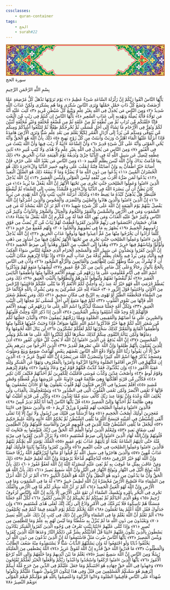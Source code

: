 ```yaml
---
cssclasses:
    - quran-container
tags:
    - الحج
    - surah#22
---
```

<div class="quran-container">
<span class="second-border"></span>
<span class="border"></span>
<div class="head-container">
<img src="https://raw.githubusercontent.com/LORDyyyyy/obsidian-the_quran_vault/main/The%20Quran%20Vault/src/webview/surah_head.png" height=100>
<div class="surah-name">
<span class="surah-name-fnt">سورة الحج</span>
</div>
</div>
<div class="quran-content">
<div class="name-of-god"> <p> بِسْمِ اللَّهِ الرَّحْمَنِ الرَّحِيمِ </p></div>
<p>
<span class="sign" id="f1">يَأَيُّهَا النَّاسُ اتَّقُوا رَبَّكُمْ إِنَّ زَلْزَلَةَ السَّاعَةِ شَىْءٌ عَظِيمٌ <span>﴿</span>١<span>﴾</span></span>
<span class="sign" id="f2">يَوْمَ تَرَوْنَهَا تَذْهَلُ كُلُّ مُرْضِعَةٍ عَمَّا أَرْضَعَتْ وَتَضَعُ كُلُّ ذَاتِ حَمْلٍ حَمْلَهَا وَتَرَى النَّاسَ سُكَرَى وَمَا هُم بِسُكَرَى وَلَكِنَّ عَذَابَ اللَّهِ شَدِيدٌ <span>﴿</span>٢<span>﴾</span></span>
<span class="sign" id="f3">وَمِنَ النَّاسِ مَن يُجَدِلُ فِى اللَّهِ بِغَيْرِ عِلْمٍ وَيَتَّبِعُ كُلَّ شَيْطَنٍ مَّرِيدٍ <span>﴿</span>٣<span>﴾</span></span>
<span class="sign" id="f4">كُتِبَ عَلَيْهِ أَنَّهُ مَن تَوَلَّاهُ فَأَنَّهُ يُضِلُّهُ وَيَهْدِيهِ إِلَى عَذَابِ السَّعِيرِ <span>﴿</span>٤<span>﴾</span></span>
<span class="sign" id="f5">يَأَيُّهَا النَّاسُ إِن كُنتُمْ فِى رَيْبٍ مِّنَ الْبَعْثِ فَإِنَّا خَلَقْنَكُم مِّن تُرَابٍ ثُمَّ مِن نُّطْفَةٍ ثُمَّ مِنْ عَلَقَةٍ ثُمَّ مِن مُّضْغَةٍ مُّخَلَّقَةٍ وَغَيْرِ مُخَلَّقَةٍ لِّنُبَيِّنَ لَكُمْ وَنُقِرُّ فِى الْأَرْحَامِ مَا نَشَاءُ إِلَى أَجَلٍ مُّسَمًّى ثُمَّ نُخْرِجُكُمْ طِفْلًا ثُمَّ لِتَبْلُغُوا أَشُدَّكُمْ وَمِنكُم مَّن يُتَوَفَّى وَمِنكُم مَّن يُرَدُّ إِلَى أَرْذَلِ الْعُمُرِ لِكَيْلَا يَعْلَمَ مِن بَعْدِ عِلْمٍ شَئًْا وَتَرَى الْأَرْضَ هَامِدَةً فَإِذَا أَنزَلْنَا عَلَيْهَا الْمَاءَ اهْتَزَّتْ وَرَبَتْ وَأَنبَتَتْ مِن كُلِّ زَوْجٍ بَهِيجٍ <span>﴿</span>٥<span>﴾</span></span>
<span class="sign" id="f6">ذَلِكَ بِأَنَّ اللَّهَ هُوَ الْحَقُّ وَأَنَّهُ يُحْىِ الْمَوْتَى وَأَنَّهُ عَلَى كُلِّ شَىْءٍ قَدِيرٌ <span>﴿</span>٦<span>﴾</span></span>
<span class="sign" id="f7">وَأَنَّ السَّاعَةَ ءَاتِيَةٌ لَّا رَيْبَ فِيهَا وَأَنَّ اللَّهَ يَبْعَثُ مَن فِى الْقُبُورِ <span>﴿</span>٧<span>﴾</span></span>
<span class="sign" id="f8">وَمِنَ النَّاسِ مَن يُجَدِلُ فِى اللَّهِ بِغَيْرِ عِلْمٍ وَلَا هُدًى وَلَا كِتَبٍ مُّنِيرٍ <span>﴿</span>٨<span>﴾</span></span>
<span class="sign" id="f9">ثَانِىَ عِطْفِهِ لِيُضِلَّ عَن سَبِيلِ اللَّهِ لَهُ فِى الدُّنْيَا خِزْىٌ وَنُذِيقُهُ يَوْمَ الْقِيَمَةِ عَذَابَ الْحَرِيقِ <span>﴿</span>٩<span>﴾</span></span>
<span class="sign" id="f10">ذَلِكَ بِمَا قَدَّمَتْ يَدَاكَ وَأَنَّ اللَّهَ لَيْسَ بِظَلَّمٍ لِّلْعَبِيدِ <span>﴿</span>١۰<span>﴾</span></span>
<span class="sign" id="f11">وَمِنَ النَّاسِ مَن يَعْبُدُ اللَّهَ عَلَى حَرْفٍ فَإِنْ أَصَابَهُ خَيْرٌ اطْمَأَنَّ بِهِ وَإِنْ أَصَابَتْهُ فِتْنَةٌ انقَلَبَ عَلَى وَجْهِهِ خَسِرَ الدُّنْيَا وَالْءَاخِرَةَ ذَلِكَ هُوَ الْخُسْرَانُ الْمُبِينُ <span>﴿</span>١١<span>﴾</span></span>
<span class="sign" id="f12">يَدْعُوا مِن دُونِ اللَّهِ مَا لَا يَضُرُّهُ وَمَا لَا يَنفَعُهُ ذَلِكَ هُوَ الضَّلَلُ الْبَعِيدُ <span>﴿</span>١٢<span>﴾</span></span>
<span class="sign" id="f13">يَدْعُوا لَمَن ضَرُّهُ أَقْرَبُ مِن نَّفْعِهِ لَبِئْسَ الْمَوْلَى وَلَبِئْسَ الْعَشِيرُ <span>﴿</span>١٣<span>﴾</span></span>
<span class="sign" id="f14">إِنَّ اللَّهَ يُدْخِلُ الَّذِينَ ءَامَنُوا وَعَمِلُوا الصَّلِحَتِ جَنَّتٍ تَجْرِى مِن تَحْتِهَا الْأَنْهَرُ إِنَّ اللَّهَ يَفْعَلُ مَا يُرِيدُ <span>﴿</span>١٤<span>﴾</span></span>
<span class="sign" id="f15">مَن كَانَ يَظُنُّ أَن لَّن يَنصُرَهُ اللَّهُ فِى الدُّنْيَا وَالْءَاخِرَةِ فَلْيَمْدُدْ بِسَبَبٍ إِلَى السَّمَاءِ ثُمَّ لْيَقْطَعْ فَلْيَنظُرْ هَلْ يُذْهِبَنَّ كَيْدُهُ مَا يَغِيظُ <span>﴿</span>١٥<span>﴾</span></span>
<span class="sign" id="f16">وَكَذَلِكَ أَنزَلْنَهُ ءَايَتٍ بَيِّنَتٍ وَأَنَّ اللَّهَ يَهْدِى مَن يُرِيدُ <span>﴿</span>١٦<span>﴾</span></span>
<span class="sign" id="f17">إِنَّ الَّذِينَ ءَامَنُوا وَالَّذِينَ هَادُوا وَالصَّبِِٔينَ وَالنَّصَرَى وَالْمَجُوسَ وَالَّذِينَ أَشْرَكُوا إِنَّ اللَّهَ يَفْصِلُ بَيْنَهُمْ يَوْمَ الْقِيَمَةِ إِنَّ اللَّهَ عَلَى كُلِّ شَىْءٍ شَهِيدٌ <span>﴿</span>١٧<span>﴾</span></span>
<span class="sign" id="f18">أَلَمْ تَرَ أَنَّ اللَّهَ يَسْجُدُ لَهُ مَن فِى السَّمَوَتِ وَمَن فِى الْأَرْضِ وَالشَّمْسُ وَالْقَمَرُ وَالنُّجُومُ وَالْجِبَالُ وَالشَّجَرُ وَالدَّوَابُّ وَكَثِيرٌ مِّنَ النَّاسِ وَكَثِيرٌ حَقَّ عَلَيْهِ الْعَذَابُ وَمَن يُهِنِ اللَّهُ فَمَا لَهُ مِن مُّكْرِمٍ إِنَّ اللَّهَ يَفْعَلُ مَا يَشَاءُ <span>﴿</span>١٨<span>﴾</span></span>
<span class="sign" id="f19">هَذَانِ خَصْمَانِ اخْتَصَمُوا فِى رَبِّهِمْ فَالَّذِينَ كَفَرُوا قُطِّعَتْ لَهُمْ ثِيَابٌ مِّن نَّارٍ يُصَبُّ مِن فَوْقِ رُءُوسِهِمُ الْحَمِيمُ <span>﴿</span>١٩<span>﴾</span></span>
<span class="sign" id="f20">يُصْهَرُ بِهِ مَا فِى بُطُونِهِمْ وَالْجُلُودُ <span>﴿</span>٢۰<span>﴾</span></span>
<span class="sign" id="f21">وَلَهُم مَّقَمِعُ مِنْ حَدِيدٍ <span>﴿</span>٢١<span>﴾</span></span>
<span class="sign" id="f22">كُلَّمَا أَرَادُوا أَن يَخْرُجُوا مِنْهَا مِنْ غَمٍّ أُعِيدُوا فِيهَا وَذُوقُوا عَذَابَ الْحَرِيقِ <span>﴿</span>٢٢<span>﴾</span></span>
<span class="sign" id="f23">إِنَّ اللَّهَ يُدْخِلُ الَّذِينَ ءَامَنُوا وَعَمِلُوا الصَّلِحَتِ جَنَّتٍ تَجْرِى مِن تَحْتِهَا الْأَنْهَرُ يُحَلَّوْنَ فِيهَا مِنْ أَسَاوِرَ مِن ذَهَبٍ وَلُؤْلُؤًا وَلِبَاسُهُمْ فِيهَا حَرِيرٌ <span>﴿</span>٢٣<span>﴾</span></span>
<span class="sign" id="f24">وَهُدُوا إِلَى الطَّيِّبِ مِنَ الْقَوْلِ وَهُدُوا إِلَى صِرَطِ الْحَمِيدِ <span>﴿</span>٢٤<span>﴾</span></span>
<span class="sign" id="f25">إِنَّ الَّذِينَ كَفَرُوا وَيَصُدُّونَ عَن سَبِيلِ اللَّهِ وَالْمَسْجِدِ الْحَرَامِ الَّذِى جَعَلْنَهُ لِلنَّاسِ سَوَاءً الْعَكِفُ فِيهِ وَالْبَادِ وَمَن يُرِدْ فِيهِ بِإِلْحَادٍ بِظُلْمٍ نُّذِقْهُ مِنْ عَذَابٍ أَلِيمٍ <span>﴿</span>٢٥<span>﴾</span></span>
<span class="sign" id="f26">وَإِذْ بَوَّأْنَا لِإِبْرَهِيمَ مَكَانَ الْبَيْتِ أَن لَّا تُشْرِكْ بِى شَئًْا وَطَهِّرْ بَيْتِىَ لِلطَّائِفِينَ وَالْقَائِمِينَ وَالرُّكَّعِ السُّجُودِ <span>﴿</span>٢٦<span>﴾</span></span>
<span class="sign" id="f27">وَأَذِّن فِى النَّاسِ بِالْحَجِّ يَأْتُوكَ رِجَالًا وَعَلَى كُلِّ ضَامِرٍ يَأْتِينَ مِن كُلِّ فَجٍّ عَمِيقٍ <span>﴿</span>٢٧<span>﴾</span></span>
<span class="sign" id="f28">لِّيَشْهَدُوا مَنَفِعَ لَهُمْ وَيَذْكُرُوا اسْمَ اللَّهِ فِى أَيَّامٍ مَّعْلُومَتٍ عَلَى مَا رَزَقَهُم مِّن بَهِيمَةِ الْأَنْعَمِ فَكُلُوا مِنْهَا وَأَطْعِمُوا الْبَائِسَ الْفَقِيرَ <span>﴿</span>٢٨<span>﴾</span></span>
<span class="sign" id="f29">ثُمَّ لْيَقْضُوا تَفَثَهُمْ وَلْيُوفُوا نُذُورَهُمْ وَلْيَطَّوَّفُوا بِالْبَيْتِ الْعَتِيقِ <span>﴿</span>٢٩<span>﴾</span></span>
<span class="sign" id="f30">ذَلِكَ وَمَن يُعَظِّمْ حُرُمَتِ اللَّهِ فَهُوَ خَيْرٌ لَّهُ عِندَ رَبِّهِ وَأُحِلَّتْ لَكُمُ الْأَنْعَمُ إِلَّا مَا يُتْلَى عَلَيْكُمْ فَاجْتَنِبُوا الرِّجْسَ مِنَ الْأَوْثَنِ وَاجْتَنِبُوا قَوْلَ الزُّورِ <span>﴿</span>٣۰<span>﴾</span></span>
<span class="sign" id="f31">حُنَفَاءَ لِلَّهِ غَيْرَ مُشْرِكِينَ بِهِ وَمَن يُشْرِكْ بِاللَّهِ فَكَأَنَّمَا خَرَّ مِنَ السَّمَاءِ فَتَخْطَفُهُ الطَّيْرُ أَوْ تَهْوِى بِهِ الرِّيحُ فِى مَكَانٍ سَحِيقٍ <span>﴿</span>٣١<span>﴾</span></span>
<span class="sign" id="f32">ذَلِكَ وَمَن يُعَظِّمْ شَعَئِرَ اللَّهِ فَإِنَّهَا مِن تَقْوَى الْقُلُوبِ <span>﴿</span>٣٢<span>﴾</span></span>
<span class="sign" id="f33">لَكُمْ فِيهَا مَنَفِعُ إِلَى أَجَلٍ مُّسَمًّى ثُمَّ مَحِلُّهَا إِلَى الْبَيْتِ الْعَتِيقِ <span>﴿</span>٣٣<span>﴾</span></span>
<span class="sign" id="f34">وَلِكُلِّ أُمَّةٍ جَعَلْنَا مَنسَكًا لِّيَذْكُرُوا اسْمَ اللَّهِ عَلَى مَا رَزَقَهُم مِّن بَهِيمَةِ الْأَنْعَمِ فَإِلَهُكُمْ إِلَهٌ وَحِدٌ فَلَهُ أَسْلِمُوا وَبَشِّرِ الْمُخْبِتِينَ <span>﴿</span>٣٤<span>﴾</span></span>
<span class="sign" id="f35">الَّذِينَ إِذَا ذُكِرَ اللَّهُ وَجِلَتْ قُلُوبُهُمْ وَالصَّبِرِينَ عَلَى مَا أَصَابَهُمْ وَالْمُقِيمِى الصَّلَوةِ وَمِمَّا رَزَقْنَهُمْ يُنفِقُونَ <span>﴿</span>٣٥<span>﴾</span></span>
<span class="sign" id="f36">وَالْبُدْنَ جَعَلْنَهَا لَكُم مِّن شَعَئِرِ اللَّهِ لَكُمْ فِيهَا خَيْرٌ فَاذْكُرُوا اسْمَ اللَّهِ عَلَيْهَا صَوَافَّ فَإِذَا وَجَبَتْ جُنُوبُهَا فَكُلُوا مِنْهَا وَأَطْعِمُوا الْقَانِعَ وَالْمُعْتَرَّ كَذَلِكَ سَخَّرْنَهَا لَكُمْ لَعَلَّكُمْ تَشْكُرُونَ <span>﴿</span>٣٦<span>﴾</span></span>
<span class="sign" id="f37">لَن يَنَالَ اللَّهَ لُحُومُهَا وَلَا دِمَاؤُهَا وَلَكِن يَنَالُهُ التَّقْوَى مِنكُمْ كَذَلِكَ سَخَّرَهَا لَكُمْ لِتُكَبِّرُوا اللَّهَ عَلَى مَا هَدَىكُمْ وَبَشِّرِ الْمُحْسِنِينَ <span>﴿</span>٣٧<span>﴾</span></span>
<span class="sign" id="f38">إِنَّ اللَّهَ يُدَفِعُ عَنِ الَّذِينَ ءَامَنُوا إِنَّ اللَّهَ لَا يُحِبُّ كُلَّ خَوَّانٍ كَفُورٍ <span>﴿</span>٣٨<span>﴾</span></span>
<span class="sign" id="f39">أُذِنَ لِلَّذِينَ يُقَتَلُونَ بِأَنَّهُمْ ظُلِمُوا وَإِنَّ اللَّهَ عَلَى نَصْرِهِمْ لَقَدِيرٌ <span>﴿</span>٣٩<span>﴾</span></span>
<span class="sign" id="f40">الَّذِينَ أُخْرِجُوا مِن دِيَرِهِم بِغَيْرِ حَقٍّ إِلَّا أَن يَقُولُوا رَبُّنَا اللَّهُ وَلَوْلَا دَفْعُ اللَّهِ النَّاسَ بَعْضَهُم بِبَعْضٍ لَّهُدِّمَتْ صَوَمِعُ وَبِيَعٌ وَصَلَوَتٌ وَمَسَجِدُ يُذْكَرُ فِيهَا اسْمُ اللَّهِ كَثِيرًا وَلَيَنصُرَنَّ اللَّهُ مَن يَنصُرُهُ إِنَّ اللَّهَ لَقَوِىٌّ عَزِيزٌ <span>﴿</span>٤۰<span>﴾</span></span>
<span class="sign" id="f41">الَّذِينَ إِن مَّكَّنَّهُمْ فِى الْأَرْضِ أَقَامُوا الصَّلَوةَ وَءَاتَوُا الزَّكَوةَ وَأَمَرُوا بِالْمَعْرُوفِ وَنَهَوْا عَنِ الْمُنكَرِ وَلِلَّهِ عَقِبَةُ الْأُمُورِ <span>﴿</span>٤١<span>﴾</span></span>
<span class="sign" id="f42">وَإِن يُكَذِّبُوكَ فَقَدْ كَذَّبَتْ قَبْلَهُمْ قَوْمُ نُوحٍ وَعَادٌ وَثَمُودُ <span>﴿</span>٤٢<span>﴾</span></span>
<span class="sign" id="f43">وَقَوْمُ إِبْرَهِيمَ وَقَوْمُ لُوطٍ <span>﴿</span>٤٣<span>﴾</span></span>
<span class="sign" id="f44">وَأَصْحَبُ مَدْيَنَ وَكُذِّبَ مُوسَى فَأَمْلَيْتُ لِلْكَفِرِينَ ثُمَّ أَخَذْتُهُمْ فَكَيْفَ كَانَ نَكِيرِ <span>﴿</span>٤٤<span>﴾</span></span>
<span class="sign" id="f45">فَكَأَيِّن مِّن قَرْيَةٍ أَهْلَكْنَهَا وَهِىَ ظَالِمَةٌ فَهِىَ خَاوِيَةٌ عَلَى عُرُوشِهَا وَبِئْرٍ مُّعَطَّلَةٍ وَقَصْرٍ مَّشِيدٍ <span>﴿</span>٤٥<span>﴾</span></span>
<span class="sign" id="f46">أَفَلَمْ يَسِيرُوا فِى الْأَرْضِ فَتَكُونَ لَهُمْ قُلُوبٌ يَعْقِلُونَ بِهَا أَوْ ءَاذَانٌ يَسْمَعُونَ بِهَا فَإِنَّهَا لَا تَعْمَى الْأَبْصَرُ وَلَكِن تَعْمَى الْقُلُوبُ الَّتِى فِى الصُّدُورِ <span>﴿</span>٤٦<span>﴾</span></span>
<span class="sign" id="f47">وَيَسْتَعْجِلُونَكَ بِالْعَذَابِ وَلَن يُخْلِفَ اللَّهُ وَعْدَهُ وَإِنَّ يَوْمًا عِندَ رَبِّكَ كَأَلْفِ سَنَةٍ مِّمَّا تَعُدُّونَ <span>﴿</span>٤٧<span>﴾</span></span>
<span class="sign" id="f48">وَكَأَيِّن مِّن قَرْيَةٍ أَمْلَيْتُ لَهَا وَهِىَ ظَالِمَةٌ ثُمَّ أَخَذْتُهَا وَإِلَىَّ الْمَصِيرُ <span>﴿</span>٤٨<span>﴾</span></span>
<span class="sign" id="f49">قُلْ يَأَيُّهَا النَّاسُ إِنَّمَا أَنَا لَكُمْ نَذِيرٌ مُّبِينٌ <span>﴿</span>٤٩<span>﴾</span></span>
<span class="sign" id="f50">فَالَّذِينَ ءَامَنُوا وَعَمِلُوا الصَّلِحَتِ لَهُم مَّغْفِرَةٌ وَرِزْقٌ كَرِيمٌ <span>﴿</span>٥۰<span>﴾</span></span>
<span class="sign" id="f51">وَالَّذِينَ سَعَوْا فِى ءَايَتِنَا مُعَجِزِينَ أُولَئِكَ أَصْحَبُ الْجَحِيمِ <span>﴿</span>٥١<span>﴾</span></span>
<span class="sign" id="f52">وَمَا أَرْسَلْنَا مِن قَبْلِكَ مِن رَّسُولٍ وَلَا نَبِىٍّ إِلَّا إِذَا تَمَنَّى أَلْقَى الشَّيْطَنُ فِى أُمْنِيَّتِهِ فَيَنسَخُ اللَّهُ مَا يُلْقِى الشَّيْطَنُ ثُمَّ يُحْكِمُ اللَّهُ ءَايَتِهِ وَاللَّهُ عَلِيمٌ حَكِيمٌ <span>﴿</span>٥٢<span>﴾</span></span>
<span class="sign" id="f53">لِّيَجْعَلَ مَا يُلْقِى الشَّيْطَنُ فِتْنَةً لِّلَّذِينَ فِى قُلُوبِهِم مَّرَضٌ وَالْقَاسِيَةِ قُلُوبُهُمْ وَإِنَّ الظَّلِمِينَ لَفِى شِقَاقٍ بَعِيدٍ <span>﴿</span>٥٣<span>﴾</span></span>
<span class="sign" id="f54">وَلِيَعْلَمَ الَّذِينَ أُوتُوا الْعِلْمَ أَنَّهُ الْحَقُّ مِن رَّبِّكَ فَيُؤْمِنُوا بِهِ فَتُخْبِتَ لَهُ قُلُوبُهُمْ وَإِنَّ اللَّهَ لَهَادِ الَّذِينَ ءَامَنُوا إِلَى صِرَطٍ مُّسْتَقِيمٍ <span>﴿</span>٥٤<span>﴾</span></span>
<span class="sign" id="f55">وَلَا يَزَالُ الَّذِينَ كَفَرُوا فِى مِرْيَةٍ مِّنْهُ حَتَّى تَأْتِيَهُمُ السَّاعَةُ بَغْتَةً أَوْ يَأْتِيَهُمْ عَذَابُ يَوْمٍ عَقِيمٍ <span>﴿</span>٥٥<span>﴾</span></span>
<span class="sign" id="f56">الْمُلْكُ يَوْمَئِذٍ لِّلَّهِ يَحْكُمُ بَيْنَهُمْ فَالَّذِينَ ءَامَنُوا وَعَمِلُوا الصَّلِحَتِ فِى جَنَّتِ النَّعِيمِ <span>﴿</span>٥٦<span>﴾</span></span>
<span class="sign" id="f57">وَالَّذِينَ كَفَرُوا وَكَذَّبُوا بَِٔايَتِنَا فَأُولَئِكَ لَهُمْ عَذَابٌ مُّهِينٌ <span>﴿</span>٥٧<span>﴾</span></span>
<span class="sign" id="f58">وَالَّذِينَ هَاجَرُوا فِى سَبِيلِ اللَّهِ ثُمَّ قُتِلُوا أَوْ مَاتُوا لَيَرْزُقَنَّهُمُ اللَّهُ رِزْقًا حَسَنًا وَإِنَّ اللَّهَ لَهُوَ خَيْرُ الرَّزِقِينَ <span>﴿</span>٥٨<span>﴾</span></span>
<span class="sign" id="f59">لَيُدْخِلَنَّهُم مُّدْخَلًا يَرْضَوْنَهُ وَإِنَّ اللَّهَ لَعَلِيمٌ حَلِيمٌ <span>﴿</span>٥٩<span>﴾</span></span>
<span class="sign" id="f60">ذَلِكَ وَمَنْ عَاقَبَ بِمِثْلِ مَا عُوقِبَ بِهِ ثُمَّ بُغِىَ عَلَيْهِ لَيَنصُرَنَّهُ اللَّهُ إِنَّ اللَّهَ لَعَفُوٌّ غَفُورٌ <span>﴿</span>٦۰<span>﴾</span></span>
<span class="sign" id="f61">ذَلِكَ بِأَنَّ اللَّهَ يُولِجُ الَّيْلَ فِى النَّهَارِ وَيُولِجُ النَّهَارَ فِى الَّيْلِ وَأَنَّ اللَّهَ سَمِيعٌ بَصِيرٌ <span>﴿</span>٦١<span>﴾</span></span>
<span class="sign" id="f62">ذَلِكَ بِأَنَّ اللَّهَ هُوَ الْحَقُّ وَأَنَّ مَا يَدْعُونَ مِن دُونِهِ هُوَ الْبَطِلُ وَأَنَّ اللَّهَ هُوَ الْعَلِىُّ الْكَبِيرُ <span>﴿</span>٦٢<span>﴾</span></span>
<span class="sign" id="f63">أَلَمْ تَرَ أَنَّ اللَّهَ أَنزَلَ مِنَ السَّمَاءِ مَاءً فَتُصْبِحُ الْأَرْضُ مُخْضَرَّةً إِنَّ اللَّهَ لَطِيفٌ خَبِيرٌ <span>﴿</span>٦٣<span>﴾</span></span>
<span class="sign" id="f64">لَّهُ مَا فِى السَّمَوَتِ وَمَا فِى الْأَرْضِ وَإِنَّ اللَّهَ لَهُوَ الْغَنِىُّ الْحَمِيدُ <span>﴿</span>٦٤<span>﴾</span></span>
<span class="sign" id="f65">أَلَمْ تَرَ أَنَّ اللَّهَ سَخَّرَ لَكُم مَّا فِى الْأَرْضِ وَالْفُلْكَ تَجْرِى فِى الْبَحْرِ بِأَمْرِهِ وَيُمْسِكُ السَّمَاءَ أَن تَقَعَ عَلَى الْأَرْضِ إِلَّا بِإِذْنِهِ إِنَّ اللَّهَ بِالنَّاسِ لَرَءُوفٌ رَّحِيمٌ <span>﴿</span>٦٥<span>﴾</span></span>
<span class="sign" id="f66">وَهُوَ الَّذِى أَحْيَاكُمْ ثُمَّ يُمِيتُكُمْ ثُمَّ يُحْيِيكُمْ إِنَّ الْإِنسَنَ لَكَفُورٌ <span>﴿</span>٦٦<span>﴾</span></span>
<span class="sign" id="f67">لِّكُلِّ أُمَّةٍ جَعَلْنَا مَنسَكًا هُمْ نَاسِكُوهُ فَلَا يُنَزِعُنَّكَ فِى الْأَمْرِ وَادْعُ إِلَى رَبِّكَ إِنَّكَ لَعَلَى هُدًى مُّسْتَقِيمٍ <span>﴿</span>٦٧<span>﴾</span></span>
<span class="sign" id="f68">وَإِن جَدَلُوكَ فَقُلِ اللَّهُ أَعْلَمُ بِمَا تَعْمَلُونَ <span>﴿</span>٦٨<span>﴾</span></span>
<span class="sign" id="f69">اللَّهُ يَحْكُمُ بَيْنَكُمْ يَوْمَ الْقِيَمَةِ فِيمَا كُنتُمْ فِيهِ تَخْتَلِفُونَ <span>﴿</span>٦٩<span>﴾</span></span>
<span class="sign" id="f70">أَلَمْ تَعْلَمْ أَنَّ اللَّهَ يَعْلَمُ مَا فِى السَّمَاءِ وَالْأَرْضِ إِنَّ ذَلِكَ فِى كِتَبٍ إِنَّ ذَلِكَ عَلَى اللَّهِ يَسِيرٌ <span>﴿</span>٧۰<span>﴾</span></span>
<span class="sign" id="f71">وَيَعْبُدُونَ مِن دُونِ اللَّهِ مَا لَمْ يُنَزِّلْ بِهِ سُلْطَنًا وَمَا لَيْسَ لَهُم بِهِ عِلْمٌ وَمَا لِلظَّلِمِينَ مِن نَّصِيرٍ <span>﴿</span>٧١<span>﴾</span></span>
<span class="sign" id="f72">وَإِذَا تُتْلَى عَلَيْهِمْ ءَايَتُنَا بَيِّنَتٍ تَعْرِفُ فِى وُجُوهِ الَّذِينَ كَفَرُوا الْمُنكَرَ يَكَادُونَ يَسْطُونَ بِالَّذِينَ يَتْلُونَ عَلَيْهِمْ ءَايَتِنَا قُلْ أَفَأُنَبِّئُكُم بِشَرٍّ مِّن ذَلِكُمُ النَّارُ وَعَدَهَا اللَّهُ الَّذِينَ كَفَرُوا وَبِئْسَ الْمَصِيرُ <span>﴿</span>٧٢<span>﴾</span></span>
<span class="sign" id="f73">يَأَيُّهَا النَّاسُ ضُرِبَ مَثَلٌ فَاسْتَمِعُوا لَهُ إِنَّ الَّذِينَ تَدْعُونَ مِن دُونِ اللَّهِ لَن يَخْلُقُوا ذُبَابًا وَلَوِ اجْتَمَعُوا لَهُ وَإِن يَسْلُبْهُمُ الذُّبَابُ شَئًْا لَّا يَسْتَنقِذُوهُ مِنْهُ ضَعُفَ الطَّالِبُ وَالْمَطْلُوبُ <span>﴿</span>٧٣<span>﴾</span></span>
<span class="sign" id="f74">مَا قَدَرُوا اللَّهَ حَقَّ قَدْرِهِ إِنَّ اللَّهَ لَقَوِىٌّ عَزِيزٌ <span>﴿</span>٧٤<span>﴾</span></span>
<span class="sign" id="f75">اللَّهُ يَصْطَفِى مِنَ الْمَلَئِكَةِ رُسُلًا وَمِنَ النَّاسِ إِنَّ اللَّهَ سَمِيعٌ بَصِيرٌ <span>﴿</span>٧٥<span>﴾</span></span>
<span class="sign" id="f76">يَعْلَمُ مَا بَيْنَ أَيْدِيهِمْ وَمَا خَلْفَهُمْ وَإِلَى اللَّهِ تُرْجَعُ الْأُمُورُ <span>﴿</span>٧٦<span>﴾</span></span>
<span class="sign" id="f77">يَأَيُّهَا الَّذِينَ ءَامَنُوا ارْكَعُوا وَاسْجُدُوا وَاعْبُدُوا رَبَّكُمْ وَافْعَلُوا الْخَيْرَ لَعَلَّكُمْ تُفْلِحُونَ <span>﴿</span>٧٧<span>﴾</span></span>
<span class="sign" id="f78">وَجَهِدُوا فِى اللَّهِ حَقَّ جِهَادِهِ هُوَ اجْتَبَىكُمْ وَمَا جَعَلَ عَلَيْكُمْ فِى الدِّينِ مِنْ حَرَجٍ مِّلَّةَ أَبِيكُمْ إِبْرَهِيمَ هُوَ سَمَّىكُمُ الْمُسْلِمِينَ مِن قَبْلُ وَفِى هَذَا لِيَكُونَ الرَّسُولُ شَهِيدًا عَلَيْكُمْ وَتَكُونُوا شُهَدَاءَ عَلَى النَّاسِ فَأَقِيمُوا الصَّلَوةَ وَءَاتُوا الزَّكَوةَ وَاعْتَصِمُوا بِاللَّهِ هُوَ مَوْلَىكُمْ فَنِعْمَ الْمَوْلَى وَنِعْمَ النَّصِيرُ <span>﴿</span>٧٨<span>﴾</span></span>

</p>
</div>
<span class="border" style="margin-top:25px;"></span>
<span class="second-border-bottom"></span>
</div>
